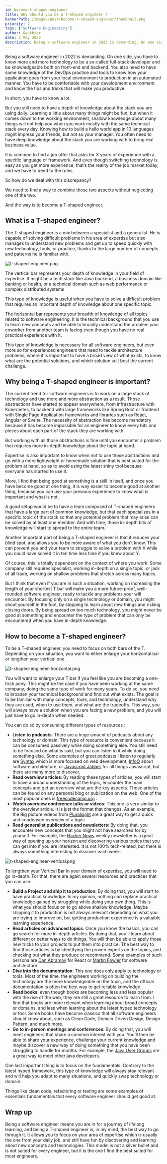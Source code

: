 ```yaml
---
id: become-t-shaped-engineer
title: Why should you be a T-Shaped engineer ?
bannerPath: /images/post/become-t-shaped-engineer/thumbnail.png
priority: 2
tags: ['Software Engineering']
author: Gauthier
date: 2 May 2022
description: Being a software engineer in 2022 is demanding. On one side, you have to know more and more technologies and tools. On the other, you need to have a depth of knowledge about the stack you are using daily. We need to find a way to combine those two aspects without neglecting one of the two. And the way is to become a T-shaped engineer.
---
```


Being a software engineer in 2022 is demanding. On one side, you have to know more and more technology to be a so-called full-stack developer and be knowledgeable both on front-end and backend. You also need to have some knowledge of the DevOps practice and tools to know how your application goes from your local environment to production in an automated manner. You have to be comfortable with your development environment and know the tips and tricks that will make you productive.

In short, you have to know a lot.

But you still need to have a depth of knowledge about the stack you are using daily. Learning a little about many things might be fun, but when it comes down to the working environment, shallow knowledge about many things will not help you when you work mostly with the same technical stack every day. Knowing how to build a hello world app in 10 languages might impress your friends, but not so your manager. You often need to have deep knowledge about the stack you are working with to bring real business value.

It is common to find a job offer that asks for X years of experience with a specific language or framework. And even though switching technology is easy as you get more experience, that’s the reality of the job market today, and we have to bend to the rules.

So how do we deal with this discrepancy?

We need to find a way to combine those two aspects without neglecting one of the two.

And the way is to become a T-shaped engineer. 

## What is a T-shaped engineer?

The T-shaped engineer is a mix between a specialist and a generalist. He is capable of solving difficult problems in his area of expertise but also manages to understand new problems and get up to speed quickly with new technology, tools, or practice, thanks to the large number of concepts and patterns he is familiar with. 

![t-shaped-engineer.png](/images/post/become-t-shaped-engineer/t-shaped-engineer.png)

The vertical bar represents your depth of knowledge in your field of expertise. It might be a tech stack like Java backend, a business domain like banking or health, or a technical domain such as web performance or complex distributed systems

This type of knowledge is useful when you have to solve a difficult problem that requires an important depth of knowledge about one specific topic. 

The horizontal bar represents your breadth of knowledge of all topics related to software engineering. It is the technical background that you use to learn new concepts and be able to broadly understand the problem your coworker from another team is facing even though you have no real practical experience with it. 

This type of knowledge is necessary for all software engineers, but even more so for experienced engineers that need to tackle architecture problems, where it is important to have a broad view of what exists, to know what are the potential solutions, and which solution suit best the current challenge. 

## Why being a T-shaped engineer is important?

The current trend for software engineers is to work on a large stack of technology and use more and more abstraction as a result. Those abstractions have started to appear everywhere, from infrastructure with Kubernetes, to backend with large frameworks like Spring Boot or frontend with Single Page Application frameworks and libraries such as React, Angular or Svelte. The necessity of abstraction has become mandatory because it has become impossible for an engineer to know every bits and pieces about each part of the stack they are working with. 

But working with all those abstractions is fine until you encounter a problem that requires more in-depth knowledge about the topic at hand. 

Expertise is also important to know when not to use those abstractions and go with a more lightweight or homemade solution that is best suited for the problem at hand, so as to avoid using the latest shiny tool because everyone has started to use it. 

More, I find that being good at something is a skill in itself, and once you have become good at one thing, it is way easier to become good at another thing, because you can use your previous experience to know what is important and what is not.  

A good setup would be to have a team composed of T-shaped engineers that have a large part of common knowledge, but that each specializes in a specific topic of the stack so that any potential problem that may arise can be solved by at least one member. And with time, those in-depth bits of knowledge will start to spread to the entire team. 

Another important part of being a T-shaped engineer is that it reduces your blind spot, and allows you to be more aware of what you don’t know. This can prevent you and your team to struggle to solve a problem with X while you could have solved it in ten time less time if you knew about Y. 

Of course, this is totally dependent on the context of where you work. Some company still requires specialist, working in-depth on a single topic, or jack of all trade, working on shallow problems that stretch across many topics. 

But I think that even if you are in such a situation, working on increasing the length of your shortest T bar will make you a more future-proof, well-rounded software engineer, ready to tackle any problems your will encounter. By focusing only on a single technology or domain, you might shoot yourself in the foot, by stopping to learn about new things and risking closing doors. By being spread on too much technology, you might never be good at something and encounter the type of problem that can only be encountered when you have in-depth knowledge. 

## How to become a T-shaped engineer?

To be a T-shaped engineer, you need to focus on both bars of the T. Depending on your situation, you want to either enlarge your horizontal bar or lengthen your vertical one. 

![t-shaped-engineer-horizontal.png](/images/post/become-t-shaped-engineer/t-shaped-engineer-horizontal.png)

You will want to enlarge your T bar if you feel like you are becoming a one-trick pony. This might be the case if you have been working at the same company, doing the same type of work for many years. To do so, you need to broaden your technical background and find out what exists. The goal is to be familiar with many concepts, tools, and technology, understand why they are used, when to use them, and what are the tradeoffs.  This way, you will always have a solution when you are facing a new problem, and you will just have to go in-depth when needed. 

You can do so by consuming different types of resources :

- **Listen to podcasts**: There are a huge amount of podcasts about any technology or domain. This type of resource is convenient because it can be consumed passively while doing something else. You still need to be focused on what is said, but you can listen to it while doing something else. Some examples of great podcasts I listen to regularly are [Syntax](https://syntax.fm/) which is more focused on web development, [InfoQ](https://www.infoq.com/the-infoq-podcast/) about software architecture, or [Javascript Jabber](https://javascriptjabber.com/) for all things Javascript, but there are many more to discover.
- **Read overview articles**: By reading these types of articles, you will start to have a broad understanding of the topic, encounter the main concepts and get an overview what are the key aspects. Those articles can be found on any personal blog or publication on the web. One of the most popular ones is [freecodecamp.org](http://freecodecamp.org) .
- **Watch overview conference talks or videos**: This one is very similar to the overview article. It is just the format that changes. As an example, the Big picture videos from [Pluralsight](https://www.pluralsight.com/) are a great way to get a quick and condensed overview of a topic.
- **Read generalist publications and newsletters**: By doing that, you encounter new concepts that you might not have searched for by yourself. For example, the [Hacker News](https://news.ycombinator.com/) weekly newsletter is a great way of opening up your horizon and discovering various topics that you can get into if you are interested. It is not 100% tech-related, but there is always something interesting to discover each week.

![t-shaped-engineer-vertical.png](/images/post/become-t-shaped-engineer/t-shaped-engineer-vertical.png)

To lengthen your Vertical Bar in your domain of expertise, you will need to go in-depth. For that, there are again several resources and practices that you can use.

- **Build a Project and ship it to production**: By doing that, you will start to have practical knowledge. In my opinion, nothing can replace practical knowledge gained by struggling while doing your own thing. This is what you should focus on to go above shallow knowledge. Maybe shipping it to production is not always relevant depending on what you are trying to improve on, but getting production experience is a valuable learning experience.
- **Read articles on advanced topics**: Once you know the basics, you can go search for more in-depth articles. By doing that, you’ll learn about different or better ways to do things. You will then be able to apply those new tricks to your projects to put them into practice. The best way to find those articles is by identifying the proven experts on the topics, and checking out what they produce or recommend. Some examples of such persona are [Dan Abramov](https://overreacted.io/) for React or [Martin Fowler](https://martinfowler.com/) for software architecture.
- **Dive into the documentation**: This one does only apply to technology or tools. Most of the time, the engineers working on building the technology are the more knowledgeable on the topic, and the official documentation is often the best way to get reliable knowledge.
- **Read books**: even though books are becoming less and less popular with the rise of the web, they are still a great resource to learn from. I find that books are more relevant when learning about broad concepts or domains, and less when learning about the latest hyped technology or tool. Some books have become classics that all software engineers should know about, such as Clean Code, Domain Driven Design, Design Pattern, and much more.
- **Go to in-person meetings and conferences**: By doing that, you will meet engineers that share a common interest with you. You’ll then be able to share your experience, challenge your current knowledge and maybe discover a new way of doing something that you have been struggling to handle for months. For example, the [Java User Groups](https://jcp.org/en/participation/JUG_list) are a great way to meet other java developers.

One last important thing is to focus on the fundamentals. Contrary to the latest hyped framework, this type of knowledge will always stay relevant and will help you adapt to many situations, and quickly swap technology or domain. 

Things like clean code, refactoring or testing are some examples of essentials fundamentals that every software engineer should get good at.

## Wrap up

Being a software engineer means you are in for a journey of lifelong learning, and being a T-shaped engineer is, in my mind, the best way to go through it. It allows you to focus on your area of expertise which is usually the one from your daily job, and still have fun by discovering and learning about new concepts and technologies. This model is not a silver bullet and is not suited for every engineer, but it is the one I find the best suited for most engineers.